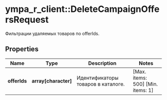 # ympa_r_client::DeleteCampaignOffersRequest

Фильтрации удаляемых товаров по offerIds. 

## Properties
Name | Type | Description | Notes
------------ | ------------- | ------------- | -------------
**offerIds** | **array[character]** | Идентификаторы товаров в каталоге. | [Max. items: 500] [Min. items: 1] 



